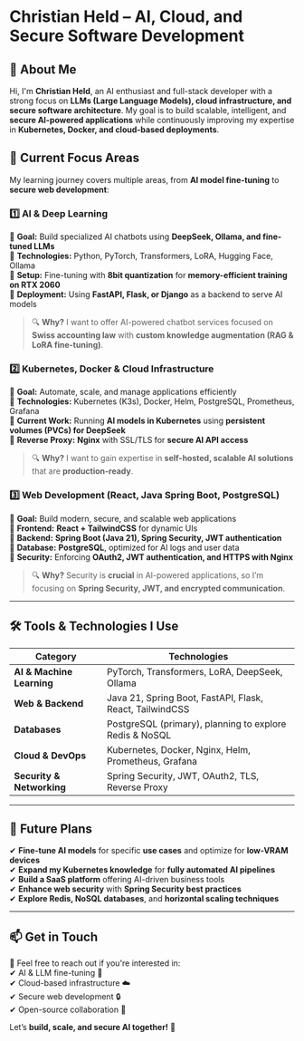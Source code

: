 # **Christian Held – AI, Cloud, and Secure Software Development**  

## **🚀 About Me**  
Hi, I'm **Christian Held**, an AI enthusiast and full-stack developer with a strong focus on **LLMs (Large Language Models), cloud infrastructure, and secure software architecture**. My goal is to build scalable, intelligent, and **secure AI-powered applications** while continuously improving my expertise in **Kubernetes, Docker, and cloud-based deployments**.

## **🌟 Current Focus Areas**  
My learning journey covers multiple areas, from **AI model fine-tuning** to **secure web development**:

### **1️⃣ AI & Deep Learning**  
🔹 **Goal:** Build specialized AI chatbots using **DeepSeek, Ollama, and fine-tuned LLMs**  
🔹 **Technologies:** Python, PyTorch, Transformers, LoRA, Hugging Face, Ollama  
🔹 **Setup:** Fine-tuning with **8bit quantization** for **memory-efficient training on RTX 2060**  
🔹 **Deployment:** Using **FastAPI, Flask, or Django** as a backend to serve AI models  

> 🔍 **Why?** I want to offer AI-powered chatbot services focused on **Swiss accounting law** with **custom knowledge augmentation (RAG & LoRA fine-tuning)**.  

### **2️⃣ Kubernetes, Docker & Cloud Infrastructure**  
🔹 **Goal:** Automate, scale, and manage applications efficiently  
🔹 **Technologies:** Kubernetes (K3s), Docker, Helm, PostgreSQL, Prometheus, Grafana  
🔹 **Current Work:** Running **AI models in Kubernetes** using **persistent volumes (PVCs) for DeepSeek**  
🔹 **Reverse Proxy:** **Nginx** with SSL/TLS for **secure AI API access**  

> 🔍 **Why?** I want to gain expertise in **self-hosted, scalable AI solutions** that are **production-ready**.  

### **3️⃣ Web Development (React, Java Spring Boot, PostgreSQL)**  
🔹 **Goal:** Build modern, secure, and scalable web applications  
🔹 **Frontend:** **React + TailwindCSS** for dynamic UIs  
🔹 **Backend:** **Spring Boot (Java 21), Spring Security, JWT authentication**  
🔹 **Database:** **PostgreSQL**, optimized for AI logs and user data  
🔹 **Security:** Enforcing **OAuth2, JWT authentication, and HTTPS with Nginx**  

> 🔍 **Why?** Security is **crucial** in AI-powered applications, so I’m focusing on **Spring Security, JWT, and encrypted communication**.  

---

## **🛠️ Tools & Technologies I Use**  
| **Category** | **Technologies** |
|-------------|----------------|
| **AI & Machine Learning** | PyTorch, Transformers, LoRA, DeepSeek, Ollama |
| **Web & Backend** | Java 21, Spring Boot, FastAPI, Flask, React, TailwindCSS |
| **Databases** | PostgreSQL (primary), planning to explore Redis & NoSQL |
| **Cloud & DevOps** | Kubernetes, Docker, Nginx, Helm, Prometheus, Grafana |
| **Security & Networking** | Spring Security, JWT, OAuth2, TLS, Reverse Proxy |

---

## **🎯 Future Plans**  
✔ **Fine-tune AI models** for specific **use cases** and optimize for **low-VRAM devices**  
✔ **Expand my Kubernetes knowledge** for **fully automated AI pipelines**  
✔ **Build a SaaS platform** offering AI-driven business tools  
✔ **Enhance web security** with **Spring Security best practices**  
✔ **Explore Redis, NoSQL databases**, and **horizontal scaling techniques**  

---

## **📫 Get in Touch**  
📩 Feel free to reach out if you're interested in:  
✔ AI & LLM fine-tuning 🚀  
✔ Cloud-based infrastructure ☁️  
✔ Secure web development 🔒  
✔ Open-source collaboration 🤝  

Let’s **build, scale, and secure AI together!** 🚀
